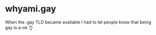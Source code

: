 # whyami.gay
When the .gay TLD became available I had to let people know that being gay is a-ok :ok_hand:
